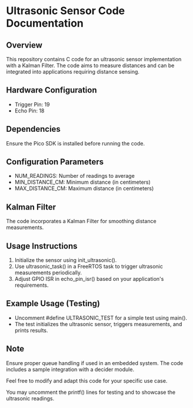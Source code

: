# Ultrasonic Sensor Code Documentation

## Overview
This repository contains C code for an ultrasonic sensor implementation with a Kalman Filter. The code aims to measure distances and can be integrated into applications requiring distance sensing.

## Hardware Configuration
- Trigger Pin: 19
- Echo Pin: 18

## Dependencies
Ensure the Pico SDK is installed before running the code.

## Configuration Parameters
- NUM_READINGS: Number of readings to average
- MIN_DISTANCE_CM: Minimum distance (in centimeters)
- MAX_DISTANCE_CM: Maximum distance (in centimeters)

## Kalman Filter
The code incorporates a Kalman Filter for smoothing distance measurements.

## Usage Instructions
1. Initialize the sensor using init_ultrasonic().
2. Use ultrasonic_task() in a FreeRTOS task to trigger ultrasonic measurements periodically.
3. Adjust GPIO ISR in echo_pin_isr() based on your application's requirements.

## Example Usage (Testing)
- Uncomment #define ULTRASONIC_TEST for a simple test using main().
- The test initializes the ultrasonic sensor, triggers measurements, and prints results.

## Note
Ensure proper queue handling if used in an embedded system. The code includes a sample integration with a decider module.

Feel free to modify and adapt this code for your specific use case.

You may uncomment the printf() lines for testing and to showcase the ultrasonic readings.

